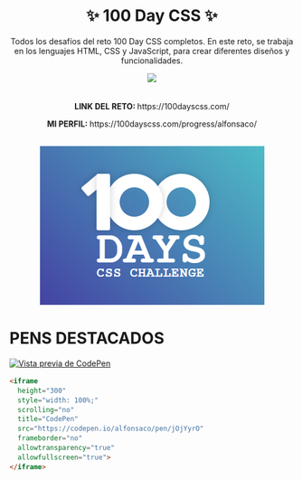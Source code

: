 <h1 align="center">✨ 100 Day CSS ✨</h1>
<p align="center">Todos los desafíos del reto 100 Day CSS completos. En este reto, se trabaja en los lenguajes HTML, CSS y JavaScript, para crear diferentes diseños y funcionalidades.</p>
<div align="center">
  <img src="https://skillicons.dev/icons?i=html,css,js" />  
</div>

<br>
<div align="center">
  <p><b>LINK DEL RETO: </b>https://100dayscss.com/</p>
  <p><b>MI PERFIL: </b>https://100dayscss.com/progress/alfonsaco/</p>  
</div>

<br>
<div align="center">
  <img src="https://github.com/alfonsaco/100DaysCSS/blob/main/100DayCSS.PNG" alt="100DayCSS" />
</div>

# PENS DESTACADOS
[![Vista previa de CodePen](https://codepen.io/alfonsaco/pen/jOjYyrO/image/large.png)](https://codepen.io/alfonsaco/pen/jOjYyrO)

```html
<iframe 
  height="300" 
  style="width: 100%;" 
  scrolling="no" 
  title="CodePen" 
  src="https://codepen.io/alfonsaco/pen/jOjYyrO" 
  frameborder="no" 
  allowtransparency="true" 
  allowfullscreen="true">
</iframe>
